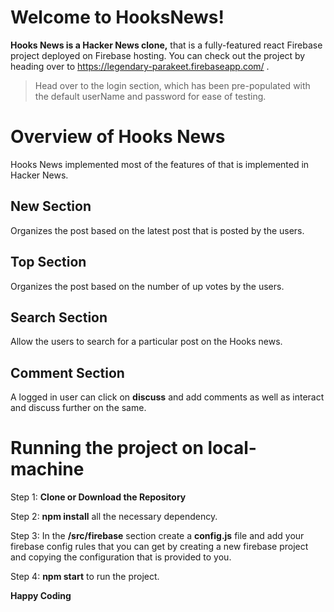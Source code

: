 # Welcome to HooksNews!

**Hooks News is a Hacker News clone,** that is a fully-featured react Firebase project deployed on Firebase hosting. You can check out the project by heading over to https://legendary-parakeet.firebaseapp.com/ .

>Head over to the login section, which has been pre-populated with the default userName and password for ease of testing.

# Overview of Hooks News
Hooks News implemented most of the features of that is implemented in Hacker News.

## New Section

Organizes the post based on the latest post that is posted by the users.

## Top Section

Organizes the post based on the number of up votes by the users.

## Search Section

Allow the users to search for a particular post on the Hooks news.

## Comment Section

A logged in user can click on **discuss** and add comments as well as interact and discuss further on the same.

 # Running the project on local-machine

Step 1:  **Clone or Download the Repository**

Step 2:  **npm install**  all the necessary dependency.

Step 3: In the **/src/firebase** section create a **config.js** file and add your firebase config rules that you can get by creating a new firebase project and copying the configuration that is provided to you.

Step 4: **npm start** to run the project.

**Happy Coding**

